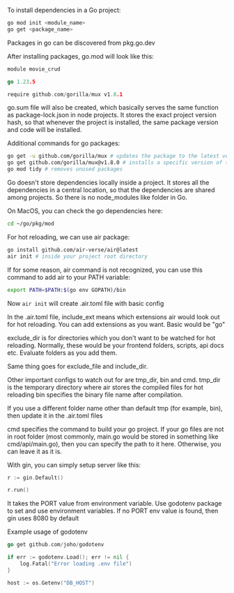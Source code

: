 To install dependencies in a Go project:

```bash
go mod init <module_name>
go get <package_name>
```

Packages in go can be discovered from pkg.go.dev

After installing packages, go.mod will look like this:

```go
module movie_crud

go 1.23.5

require github.com/gorilla/mux v1.8.1
```

go.sum file will also be created, which basically serves the same function as package-lock.json in node projects. It stores the exact project version hash, so that whenever the project is installed, the same package version and code will be installed.

Additional commands for go packages:

```bash
go get -u github.com/gorilla/mux # updates the package to the latest version
go get github.com/gorilla/mux@v1.8.0 # installs a specific version of the package
go mod tidy # removes unused packages
```

Go doesn't store dependencies locally inside a project. It stores all the dependencies in a central location, so that the dependencies are shared among projects. So there is no node_modules like folder in Go.

On MacOS, you can check the go dependencies here:

```bash
cd ~/go/pkg/mod
```

For hot reloading, we can use air package:

```bash
go install github.com/air-verse/air@latest
air init # inside your project root directory
```

If for some reason, air command is not recognized, you can use this command to add air to your PATH variable:

```bash
export PATH=$PATH:$(go env GOPATH)/bin
```

Now `air init` will create .air.toml file with basic config

In the .air.toml file, include_ext means which extensions air would look out for hot reloading. You can add extensions as you want. Basic would be "go"

exclude_dir is for directories which you don't want to be watched for hot reloading. Normally, these would be your frontend folders, scripts, api docs etc. Evaluate folders as you add them.

Same thing goes for exclude_file and include_dir.

Other important configs to watch out for are tmp_dir, bin and cmd.
tmp_dir is the temporary directory where air stores the compiled files for hot reloading
bin specifies the binary file name after compilation.

If you use a different folder name other than default tmp (for example, bin), then update it in the .air.toml files

cmd specifies the command to build your go project. If your go files are not in root folder (most commonly, main.go would be stored in something like cmd/api/main.go), then you can specify the path to it here. Otherwise, you can leave it as it is.

With gin, you can simply setup server like this:

```go
r := gin.Default()

r.run()
```

It takes the PORT value from environment variable.
Use godotenv package to set and use environment variables. If no PORT env value is found, then gin uses 8080 by default

Example usage of godotenv

```go
go get github.com/joho/godotenv

if err := godotenv.Load(); err != nil {
	log.Fatal("Error loading .env file")
}

host := os.Getenv("DB_HOST")
```
